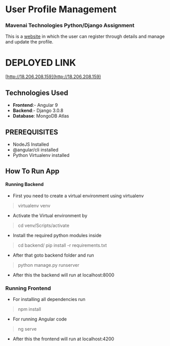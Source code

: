 # User Profile Management
### Mavenai Technologies Python/Django Assignment

This is a [website](http://18.206.208.159) in which the user can register through details and manage and update the profile.

# DEPLOYED LINK
[http://18.206.208.159](http://18.206.208.159)

## Technologies Used
- **Frontend**:- Angular 9
- **Backend**:- Django 3.0.8
- **Database**: MongoDB Atlas

## PREREQUISITES
- NodeJS Installed
- @angular/cli installed
- Python Virtualenv installed

## How To Run App

#### Running Backend
- First you need to create a virtual environment using virtualenv
> virtualenv venv
- Activate the Virtual environment by
> cd venv/Scripts/activate
- Install the required python modules inside
> cd backend/
> pip install -r requirements.txt
- After that goto backend folder and run
> python manage.py runserver
- After this the backend will run at localhost:8000

### Running Frontend
- For installing all dependencies run
> npm install
- For running Angular code
> ng serve
- After this the frontend will run at localhost:4200

